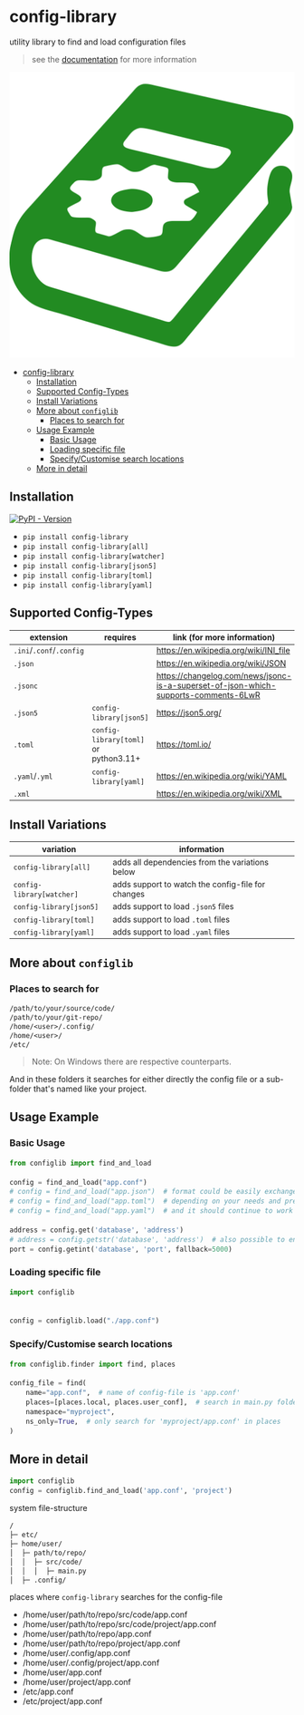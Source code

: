 # config-library
utility library to find and load configuration files

> see the [documentation](https://utility-libraries.github.io/configlib-py/) for more information

![configlib icon](README.assets/configlib.svg)

<!-- TOC -->
* [config-library](#config-library)
  * [Installation](#installation)
  * [Supported Config-Types](#supported-config-types)
  * [Install Variations](#install-variations)
  * [More about `configlib`](#more-about-configlib)
    * [Places to search for](#places-to-search-for)
  * [Usage Example](#usage-example)
    * [Basic Usage](#basic-usage)
    * [Loading specific file](#loading-specific-file)
    * [Specify/Customise search locations](#specifycustomise-search-locations)
  * [More in detail](#more-in-detail)
<!-- TOC -->

## Installation

[![PyPI - Version](https://img.shields.io/pypi/v/config-library)
](https://pypi.org/project/config-library/)

- `pip install config-library`
- `pip install config-library[all]`
- `pip install config-library[watcher]`
- `pip install config-library[json5]`
- `pip install config-library[toml]`
- `pip install config-library[yaml]`

## Supported Config-Types

| extension                | requires                              | link (for more information)                                                           |
|--------------------------|---------------------------------------|---------------------------------------------------------------------------------------|
| `.ini`/`.conf`/`.config` |                                       | <https://en.wikipedia.org/wiki/INI_file>                                              |
| `.json`                  |                                       | <https://en.wikipedia.org/wiki/JSON>                                                  |
| `.jsonc`                 |                                       | <https://changelog.com/news/jsonc-is-a-superset-of-json-which-supports-comments-6LwR> |
| `.json5`                 | `config-library[json5]`               | <https://json5.org/>                                                                  |
| `.toml`                  | `config-library[toml]` or python3.11+ | <https://toml.io/>                                                                    |
| `.yaml`/`.yml`           | `config-library[yaml]`                | <https://en.wikipedia.org/wiki/YAML>                                                  |
| `.xml`                   |                                       | <https://en.wikipedia.org/wiki/XML>                                                   |

## Install Variations

| variation                 | information                                       |
|---------------------------|---------------------------------------------------|
| `config-library[all]`     | adds all dependencies from the variations below   |
| `config-library[watcher]` | adds support to watch the config-file for changes |
| `config-library[json5]`   | adds support to load `.json5` files               |
| `config-library[toml]`    | adds support to load `.toml` files                |
| `config-library[yaml]`    | adds support to load `.yaml` files                |


## More about `configlib`

### Places to search for

```
/path/to/your/source/code/
/path/to/your/git-repo/
/home/<user>/.config/
/home/<user>/
/etc/
```

> Note: On Windows there are respective counterparts.

And in these folders it searches for either directly the config file or a sub-folder that's named like your project.

## Usage Example

### Basic Usage

```python
from configlib import find_and_load

config = find_and_load("app.conf")
# config = find_and_load("app.json")  # format could be easily exchanged
# config = find_and_load("app.toml")  # depending on your needs and preferences
# config = find_and_load("app.yaml")  # and it should continue to work

address = config.get('database', 'address')
# address = config.getstr('database', 'address')  # also possible to ensure it's of type str
port = config.getint('database', 'port', fallback=5000)
```

### Loading specific file

```python
import configlib


config = configlib.load("./app.conf")
```

### Specify/Customise search locations

```python
from configlib.finder import find, places

config_file = find(
    name="app.conf",  # name of config-file is 'app.conf'
    places=[places.local, places.user_conf],  # search in main.py folder and ~/.config/
    namespace="myproject",
    ns_only=True,  # only search for 'myproject/app.conf' in places
)
```

## More in detail

```python
import configlib
config = configlib.find_and_load('app.conf', 'project')
```
system file-structure
```
/
├─ etc/
├─ home/user/
│  ├─ path/to/repo/
│  │  ├─ src/code/
│  │  │  ├─ main.py
│  ├─ .config/
```
places where `config-library` searches for the config-file
- /home/user/path/to/repo/src/code/app.conf
- /home/user/path/to/repo/src/code/project/app.conf
- /home/user/path/to/repo/app.conf
- /home/user/path/to/repo/project/app.conf
- /home/user/.config/app.conf
- /home/user/.config/project/app.conf
- /home/user/app.conf
- /home/user/project/app.conf
- /etc/app.conf
- /etc/project/app.conf
